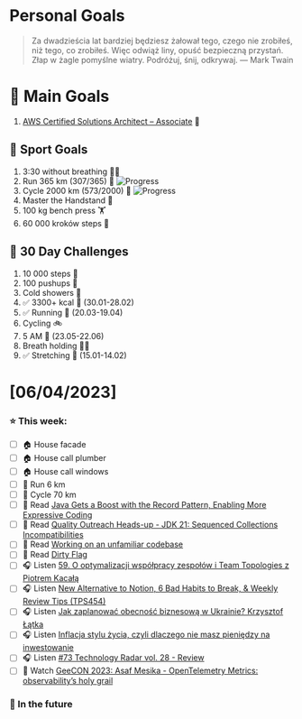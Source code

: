
Personal Goals
==============
> Za dwadzieścia lat bardziej będziesz żałował tego, czego nie zrobiłeś, niż tego, co zrobiłeś. Więc odwiąż liny, opuść bezpieczną przystań. Złap w żagle pomyślne wiatry. Podróżuj, śnij, odkrywaj.
> — Mark Twain

# 🥇 Main Goals 
1. [AWS Certified Solutions Architect – Associate](https://aws.amazon.com/certification/certified-solutions-architect-associate/) 📜

## 🥈 Sport Goals 
1. 3:30 without breathing 😮‍💨
2. Run 365 km (307/365) 🏃 ![Progress](https://progress-bar.dev/84/)
3. Cycle 2000 km (573/2000) 🚴 ![Progress](https://progress-bar.dev/28/)
4. Master the Handstand 🤸
5. 100 kg bench press  🏋️
6. 60 000 kroków steps 🚶

## 🥉 30 Day Challenges 
1. 10 000 steps 🦶 
2. 100 pushups 🙇
3. Cold showers 🚿
4. ✅ 3300+ kcal 🍌 (30.01-28.02)
5. ✅ Running 🏃 (20.03-19.04)
6. Cycling 🚲
7. 5 AM 🌅 (23.05-22.06)
8. Breath holding 😮‍💨
9. ✅ Stretching 🧘 (15.01-14.02)

# [06/04/2023]
### ⭐ This week:
- [ ] 🏠 House facade
- [ ] 🏠 House call plumber
- [ ] 🏠 House call windows
- [ ] 🏃 Run 6 km
- [ ] 🚴 Cycle 70 km
- [ ] 📗 Read [Java Gets a Boost with the Record Pattern, Enabling More Expressive Coding](https://www.infoq.com/news/2023/05/java-gets-boost-with-record/)
- [ ] 📗 Read [Quality Outreach Heads-up - JDK 21: Sequenced Collections Incompatibilities](https://inside.java/2023/05/12/quality-heads-up/)
- [ ] 📗 Read [Working on an unfamiliar codebase](https://blog.frankel.ch/working-unfamiliar-codebase/)
- [ ] 📗 Read [Dirty Flag](https://java-design-patterns.com/patterns/dirty-flag/)
- [ ] 🎧 Listen [59. O optymalizacji współpracy zespołów i Team Topologies z Piotrem Kacałą](https://bettersoftwaredesign.pl/episodes/59)
- [ ] 🎧 Listen [New Alternative to Notion, 6 Bad Habits to Break, & Weekly Review Tips (TPS454)](https://www.asianefficiency.com/podcasts/454-notion-alternative-habits-weekly-review/)
- [ ] 🎧 Listen [Jak zaplanować obecność biznesową w Ukrainie? Krzysztof Łątka](https://zaprojektujswojezycie.pl/jak-zaplanowac-obecnosc-biznesowa-w-ukrainie-krzysztof-latka/)
- [ ] 🎧 Listen [Inflacja stylu życia, czyli dlaczego nie masz pieniędzy na inwestowanie](https://inwestomat.eu/inflacja-stylu-zycia-czyli-dlaczego-nie-masz-pieniedzy/)
- [ ] 🎧 Listen [#73 Technology Radar vol. 28 - Review](https://patoarchitekci.io/73/)
- [ ] 🎥 Watch [GeeCON 2023: Asaf Mesika - OpenTelemetry Metrics: observability’s holy grail](https://youtu.be/30b7yK5gL7c)

### 🏅 In the future 
